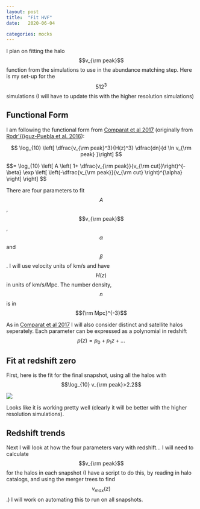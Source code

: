 ```yaml
---
layout: post
title:  "Fit HVF"
date:   2020-06-04

categories: mocks
---
```


I plan on fitting the halo $$v_{\rm peak}$$ function from the simulations to use in the abundance matching step. Here is my set-up for the $$512^3$$ simulations (I will have to update this with the higher resolution simulations)


## Functional Form

I am following the functional form from <a href="https://ui.adsabs.harvard.edu/abs/2017MNRAS.469.4157C/abstract">Comparat et al 2017</a> (originally from <a href="https://ui.adsabs.harvard.edu/abs/2016MNRAS.462..893R/abstract">Rodr'{i}guz-Puebla et al. 2016</a>):

$$ \log_{10} \left[ \dfrac{v_{\rm peak}^3}{H(z)^3} \dfrac{dn}{d \ln v_{\rm peak} }\right] $$

$$= \log_{10} \left[ A \left( 1+ \dfrac{v_{\rm peak}}{v_{\rm cut}}\right)^{-\beta} \exp \left[ \left(-\dfrac{v_{\rm peak}}{v_{\rm cut} \right)^{\alpha} \right] \right] $$

There are four parameters to fit $$A$$, $$v_{\rm peak}$$, $$\alpha$$ and $$\beta$$. I will use velocity units of km/s and have $$H(z)$$ in units of km/s/Mpc. The number density, $$n$$ is in $${\rm Mpc}^{-3}$$

As in <a href="https://ui.adsabs.harvard.edu/abs/2017MNRAS.469.4157C/abstract">Comparat et al 2017</a> I will also consider distinct and satellite halos seperately. Each parameter can be expressed as a polynomial in redshift $$p(z)=p_0 + p_1 z + ...$$ 

## Fit at redshift zero

First, here is the fit for the final snapshot, using all the halos with $$\log_{10} v_{\rm peak}>2.2$$

<img src="{{ site.baseurl }}/assets/plots/20200604_HVF.png">

Looks like it is working pretty well (clearly it will be better with the higher resolution simulations).



## Redshift trends

Next I will look at how the four parameters vary with redshift... I will need to calculate $$v_{\rm peak}$$ for the halos in each snapshot (I have a script to do this, by reading in halo catalogs, and using the merger trees to find $$v_{max}(z)$$.) I will work on automating this to run on all snapshots.
